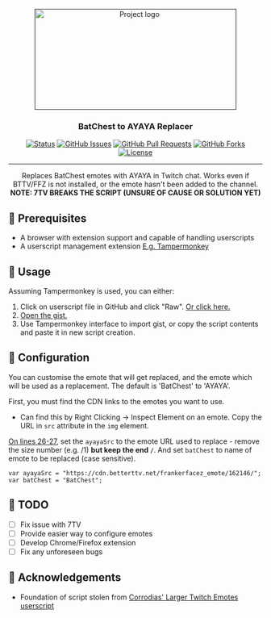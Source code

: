 <p align="center">
  <a href="" rel="noopener">
 <img width=400px height=200px src="https://i.imgur.com/I3loGs9.png" alt="Project logo"></a>
</p>

<h3 align="center">BatChest to AYAYA Replacer</h3>

<div align="center">

[![Status](https://img.shields.io/badge/status-active-success)]()
[![GitHub Issues](https://img.shields.io/github/issues/adamisafk/BatChest-to-AYAYA-Replacer)](https://github.com/adamisafk/BatChest-to-AYAYA-Replacer/issues)
[![GitHub Pull Requests](https://img.shields.io/github/issues-pr/kylelobo/The-Documentation-Compendium)](https://github.com/kylelobo/The-Documentation-Compendium/pulls)
[![GitHub Forks](https://img.shields.io/github/forks/adamisafk/BatChest-to-AYAYA-Replacer)](https://github.com/kylelobo/The-Documentation-Compendium/pulls)
[![License](https://img.shields.io/github/license/adamisafk/BatChest-to-AYAYA-Replacer)](/LICENSE)

</div>

---

<p align="center"> Replaces BatChest emotes with AYAYA in Twitch chat. Works even if BTTV/FFZ is not installed, or the emote hasn't been added to the channel.
    <br> 
    <b>NOTE: 7TV BREAKS THE SCRIPT (UNSURE OF CAUSE OR SOLUTION YET)</b>
</p>

## 🧰 Prerequisites <a name = "prerequisites"></a>

- A browser with extension support and capable of handling userscripts
- A userscript management extension [E.g. Tampermonkey](https://www.tampermonkey.net/)

## 🎈 Usage <a name = "usage"></a>

Assuming Tampermonkey is used, you can either:

1. Click on userscript file in GitHub and click "Raw". [Or click here.](https://github.com/adamisafk/BatChest-to-AYAYA-Replacer/raw/main/BatChest%20to%20AYAYA.user.js)
2. [Open the gist.](https://gist.github.com/adamisafk/c880514b088b16d8fcee61e7cbf22391)
3. Use Tampermonkey interface to import gist, or copy the script contents and paste it in new script creation.

## 🔧 Configuration <a name = "configuration"></a>

You can customise the emote that will get replaced, and the emote which will be used as a replacement. The default is 'BatChest' to 'AYAYA'.

First, you must find the CDN links to the emotes you want to use.
- Can find this by Right Clicking -> Inspect Element on an emote. Copy the URL in `src` attribute in the `img` element.

[On lines 26-27](https://github.com/adamisafk/BatChest-to-AYAYA-Replacer/blob/main/Larger%20Twitch%20Emotes.user.js#L26-L27), set the `ayayaSrc` to the emote URL used to replace - remove the size number (e.g. /1) <b>but keep the end `/`</b>. And set `batChest` to name of emote to be replaced (case sensitive).

```
var ayayaSrc = "https://cdn.betterttv.net/frankerfacez_emote/162146/";
var batChest = "BatChest";
```



## 📝 TODO <a name = "todo"></a>

- [ ] Fix issue with 7TV
- [ ] Provide easier way to configure emotes
- [ ] Develop Chrome/Firefox extension
- [ ] Fix any unforeseen bugs

## 🎉 Acknowledgements <a name = "acknowledgements"></a>

- Foundation of script stolen from [Corrodias' Larger Twitch Emotes userscript](https://greasyfork.org/en/scripts/419584-larger-twitch-emotes)